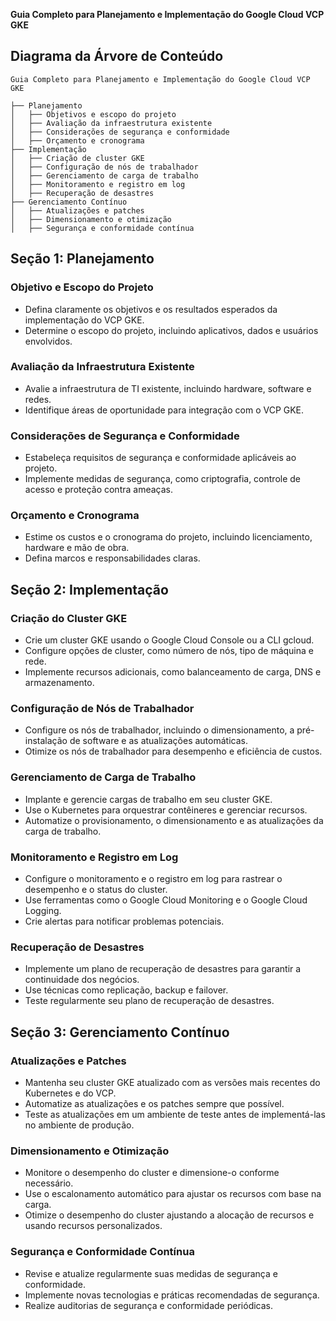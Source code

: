 **Guia Completo para Planejamento e Implementação do Google Cloud VCP GKE**

## Diagrama da Árvore de Conteúdo

```
Guia Completo para Planejamento e Implementação do Google Cloud VCP GKE

├── Planejamento
│   ├── Objetivos e escopo do projeto
│   ├── Avaliação da infraestrutura existente
│   ├── Considerações de segurança e conformidade
│   ├── Orçamento e cronograma
├── Implementação
│   ├── Criação de cluster GKE
│   ├── Configuração de nós de trabalhador
│   ├── Gerenciamento de carga de trabalho
│   ├── Monitoramento e registro em log
│   ├── Recuperação de desastres
├── Gerenciamento Contínuo
│   ├── Atualizações e patches
│   ├── Dimensionamento e otimização
│   ├── Segurança e conformidade contínua
```

## Seção 1: Planejamento

### Objetivo e Escopo do Projeto

* Defina claramente os objetivos e os resultados esperados da implementação do VCP GKE.
* Determine o escopo do projeto, incluindo aplicativos, dados e usuários envolvidos.

### Avaliação da Infraestrutura Existente

* Avalie a infraestrutura de TI existente, incluindo hardware, software e redes.
* Identifique áreas de oportunidade para integração com o VCP GKE.

### Considerações de Segurança e Conformidade

* Estabeleça requisitos de segurança e conformidade aplicáveis ao projeto.
* Implemente medidas de segurança, como criptografia, controle de acesso e proteção contra ameaças.

### Orçamento e Cronograma

* Estime os custos e o cronograma do projeto, incluindo licenciamento, hardware e mão de obra.
* Defina marcos e responsabilidades claras.

## Seção 2: Implementação

### Criação do Cluster GKE

* Crie um cluster GKE usando o Google Cloud Console ou a CLI gcloud.
* Configure opções de cluster, como número de nós, tipo de máquina e rede.
* Implemente recursos adicionais, como balanceamento de carga, DNS e armazenamento.

### Configuração de Nós de Trabalhador

* Configure os nós de trabalhador, incluindo o dimensionamento, a pré-instalação de software e as atualizações automáticas.
* Otimize os nós de trabalhador para desempenho e eficiência de custos.

### Gerenciamento de Carga de Trabalho

* Implante e gerencie cargas de trabalho em seu cluster GKE.
* Use o Kubernetes para orquestrar contêineres e gerenciar recursos.
* Automatize o provisionamento, o dimensionamento e as atualizações da carga de trabalho.

### Monitoramento e Registro em Log

* Configure o monitoramento e o registro em log para rastrear o desempenho e o status do cluster.
* Use ferramentas como o Google Cloud Monitoring e o Google Cloud Logging.
* Crie alertas para notificar problemas potenciais.

### Recuperação de Desastres

* Implemente um plano de recuperação de desastres para garantir a continuidade dos negócios.
* Use técnicas como replicação, backup e failover.
* Teste regularmente seu plano de recuperação de desastres.

## Seção 3: Gerenciamento Contínuo

### Atualizações e Patches

* Mantenha seu cluster GKE atualizado com as versões mais recentes do Kubernetes e do VCP.
* Automatize as atualizações e os patches sempre que possível.
* Teste as atualizações em um ambiente de teste antes de implementá-las no ambiente de produção.

### Dimensionamento e Otimização

* Monitore o desempenho do cluster e dimensione-o conforme necessário.
* Use o escalonamento automático para ajustar os recursos com base na carga.
* Otimize o desempenho do cluster ajustando a alocação de recursos e usando recursos personalizados.

### Segurança e Conformidade Contínua

* Revise e atualize regularmente suas medidas de segurança e conformidade.
* Implemente novas tecnologias e práticas recomendadas de segurança.
* Realize auditorias de segurança e conformidade periódicas.